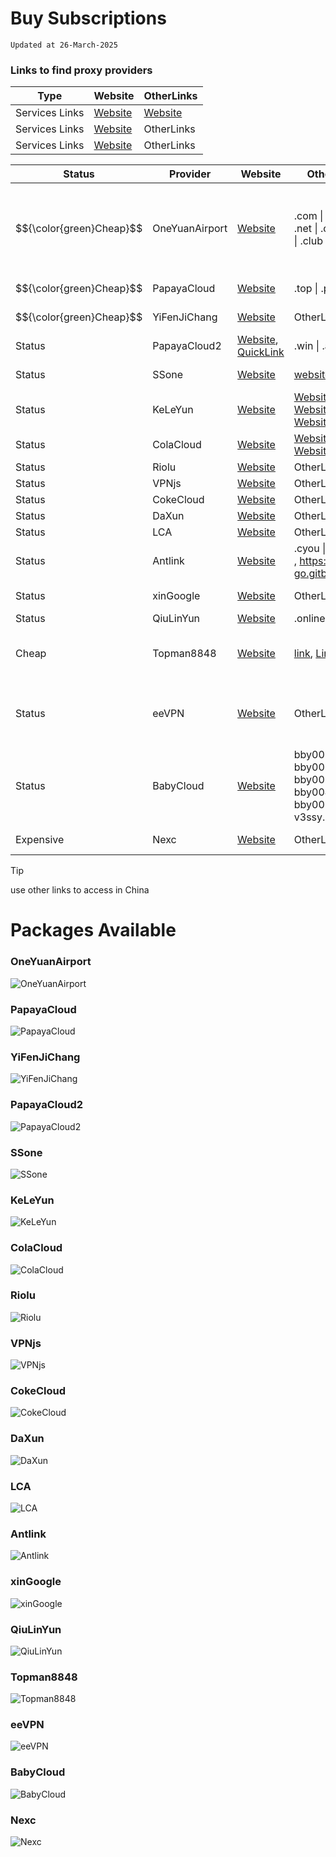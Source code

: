 # Buy Subscriptions
`Updated at 26-March-2025`

### Links to find proxy providers
| Type           | Website | OtherLinks |
| -------------- | ------- | ---------- |
| Services Links | [Website](https://9.234456.xyz/abc.html?t=1740946027727) | [Website](https://github.com/lynkco01/jichangtuijian) |
| Services Links | [Website](https://clashxiazai.com/clash-nodes-providers/) | OtherLinks |
| Services Links | [Website](https://guatizi.com/) | OtherLinks |

| Status | Provider       | Website | OtherLinks | Packages | Trial | Notes |
| ------ | -------------- | ------- | ---------- | -------- | ----- | ----- |
| $${\color{green}Cheap}$$  | OneYuanAirport | [Website](https://一元机场.com/) | .com \| .ink \| .art \| .net \| .click \| .xyz \| .club | [Packages](#OneYuanAirport) | No | 7¥ for 500Gb, not work >> whatsapp calling, chatgpt |
| $${\color{green}Cheap}$$  | PapayaCloud    | [Website](https://muguacloud.top/) | .top \| .pw \| .art | [Packages](#PapayaCloud) | 1¥ | 6¥ for 500Gb |
| $${\color{green}Cheap}$$ | YiFenJiChang | [Website](https://login.yfjc.xyz/#/register?code=7lCbWk7w) | OtherLinks | [Packages](#YiFenJiChang) | No | 2¥ for 100Gb |
| Status | PapayaCloud2   | [Website](https://muguacloud.win/), [QuickLink](https://4399.bid/) | .win \| .app | [Packages](#PapayaCloud2) | Trial | Notes |
| Status | SSone          | [Website](https://ssonegames.xn--xhq8sm16c5ls.com/dashboard) | [website](https://hello-ssone.com/), [website](https://hello36d.com/) | [Packages](#SSone) | 1Gb, 5Hrs | Notes |
| Status | KeLeYun        | [Website](https://q0av6w.klwiuehge.top/#/plan) | [Website](https://可乐云.com/), [Website](https://q0av6w.klwiuehge.top/), [Website](https://kly2026.com/),  | [Packages](#KeLeYun) | No | Notes |
| Status | ColaCloud      | [Website](https://colacloud.online/) | [Website](https://colacloud.info/index.html), [Website](https://colacloudnet.com/) | [Packages](#ColaCloud) | Free | Notes |
| Status | Riolu          | [Website](https://1o.riolu.sbs/) | OtherLinks | [Packages](#Riolu) | Free | Notes |
| Status | VPNjs          | [Website](https://user.jsqcn.net/) | OtherLinks | [Packages](#VPNjs) | Free | Notes |
| Status | CokeCloud      | [Website](https://cokecloud.net/) | OtherLinks | [Packages](#CokeCloud) | Free | Notes |
| Status | DaXun          | [Website](https://daxun.fun/) | OtherLinks | [Packages](#DaXun) | Free | Notes |
| Status | LCA            | [Website](https://lca.lol/) | OtherLinks | [Packages](#LCA) | 2Gb | Notes |
| Status | Antlink        | [Website](https://antlink.cc/#/register?code=ve5wxSUB) | .cyou \| .icu \| .xyz , https://x-go.gitbook.io/ant  | [Packages](#Antlink) | No | Notes |
| Status | xinGoogle      | [Website](https://xingoogle1.cc/auth/login) | OtherLinks | [Packages](#xinGoogle) | 2Gb, 7 Day | Notes |
| Status | QiuLinYun      | [Website](https://www.qiulinyun.com) | .online | [Packages](#qiulinyun) | Free | Notes |
| Cheap  | Topman8848     | [Website](https://joyo95.cc/) | [link](http://topman8848.com), [Link](https://tooop.cc/) | [Packages](#Topman8848) | 1Gb, 7 Day | 5.9¥ for 100Gb, 1 device only |
| Status | eeVPN          | [Website](https://www.eevpn66.com/) | OtherLinks | [Packages](#eeVPN) | No | 6.99¥ for 100Gb, 10.99¥ for 200Gb, |
| Status | BabyCloud      | [Website](https://bbyvpn.com) | bby001.com, bby002.com, bby003.com, bby004.com, bby005.com, v3ssy.xyz | [Packages](#BabyCloud) | 10Gb, 1 Day | Notes |
| Expensive | Nexc        | [Website](https://nexc.cc/) | OtherLinks | [Packages](#nexc) | 2gb, 1day | Notes |

> [!TIP]
> use other links to access in China <br/>

# Packages Available

### OneYuanAirport
![OneYuanAirport](https://github.com/ammasood12/clash/blob/main/Packages/oneYuanAirport.png)
### PapayaCloud
![PapayaCloud](https://github.com/ammasood12/clash/blob/main/Packages/PapayaCloud.png)
### YiFenJiChang
![YiFenJiChang](https://github.com/ammasood12/clash/blob/main/Packages/YiFenJiChang.png)
### PapayaCloud2
![PapayaCloud2](https://github.com/ammasood12/clash/blob/main/Packages/PapayaCloud2.png)
### SSone
![SSone](https://github.com/ammasood12/clash/blob/main/Packages/ssone.png)
### KeLeYun
![KeLeYun](https://github.com/ammasood12/clash/blob/main/Packages/KeLeYun.png)
### ColaCloud
![ColaCloud](https://github.com/ammasood12/clash/blob/main/Packages/ColaCloud.png)
### Riolu
![Riolu](https://github.com/ammasood12/clash/blob/main/Packages/riolu.png)
### VPNjs
![VPNjs](https://github.com/ammasood12/clash/blob/main/Packages/vpnjs.png)
### CokeCloud
![CokeCloud](https://github.com/ammasood12/clash/blob/main/Packages/cokecloud.png)
### DaXun
![DaXun](https://github.com/ammasood12/clash/blob/main/Packages/daxun.png)
### LCA
![LCA](https://github.com/ammasood12/clash/blob/main/Packages/lca.png)
### Antlink
![Antlink](https://github.com/ammasood12/clash/blob/main/Packages/antlink.png)
### xinGoogle
![xinGoogle](https://github.com/ammasood12/clash/blob/main/Packages/xinGoogle.png)
### QiuLinYun
![QiuLinYun](https://github.com/ammasood12/clash/blob/main/Packages/qiulinyun.png)
### Topman8848
![Topman8848](https://github.com/ammasood12/clash/blob/main/Packages/Topman8848.png)
### eeVPN
![eeVPN](https://github.com/ammasood12/clash/blob/main/Packages/eevpn.png)
### BabyCloud
![BabyCloud](https://github.com/ammasood12/clash/blob/main/Packages/babycloud.png)
### Nexc
![Nexc](https://github.com/ammasood12/clash/blob/main/Packages/nexc.png)
